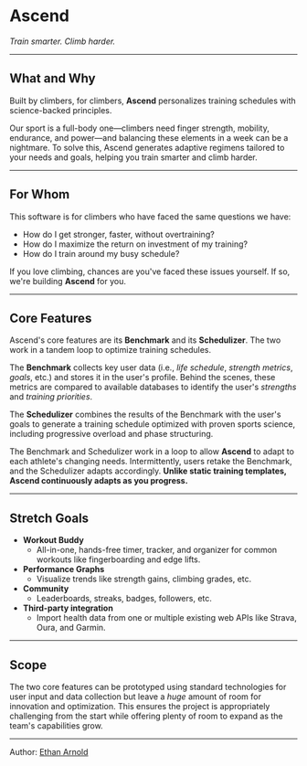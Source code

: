 
# Ascend
*Train smarter. Climb harder.*

---

## What and Why

Built by climbers, for climbers, **Ascend** personalizes training schedules with science-backed principles. 

Our sport is a full-body one—climbers need finger strength, mobility, endurance, and power—and balancing these elements in a week can be a nightmare. To solve this, Ascend generates adaptive regimens tailored to your needs and goals, helping you train smarter and climb harder.
 
 ---

## For Whom

This software is for climbers who have faced the same questions we have: 

 - How do I get stronger, faster, without overtraining?
 - How do I maximize the return on investment of my training?
 - How do I train around my busy schedule?

If you love climbing, chances are you've faced these issues yourself. If so, we're building **Ascend** for you.

  ---

## Core Features

Ascend's core features are its **Benchmark** and its **Schedulizer**. The two work in a tandem loop to optimize training schedules. 

The **Benchmark** collects key user data (i.e., *life schedule*, *strength metrics*, *goals*, etc.) and stores it in the user's profile. Behind the scenes, these metrics are compared to available databases to identify the user's *strengths* and *training priorities*. 

The **Schedulizer** combines the results of the Benchmark with the user's goals to generate a training schedule optimized with proven sports science, including progressive overload and phase structuring. 

The Benchmark and Schedulizer work in a loop to allow **Ascend** to adapt to each athlete's changing needs. Intermittently, users retake the Benchmark, and the Schedulizer adapts accordingly. **Unlike static training templates, Ascend continuously adapts as you progress.**

---

## Stretch Goals
  - **Workout Buddy**
    - All-in-one, hands-free timer, tracker, and organizer for common workouts like fingerboarding and edge lifts.
  - **Performance Graphs**
	  - Visualize trends like strength gains, climbing grades, etc.
  - **Community**
	  - Leaderboards, streaks, badges, followers, etc.
  - **Third-party integration**
	  - Import health data from one or multiple existing web APIs like Strava, Oura, and Garmin. 
---
## Scope
The two core features can be prototyped using standard technologies for user input and data collection but leave a *huge* amount of room for innovation and optimization. This ensures the project is appropriately challenging from the start while offering plenty of room to expand as the team's capabilities grow.

---
Author: [Ethan Arnold](https://github.com/ethanarnold)